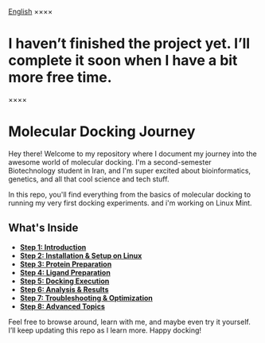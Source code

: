 [English](README.md)
××××
# I haven’t finished the project yet. I’ll complete it soon when I have a bit more free time.
××××
# Molecular Docking Journey

Hey there! Welcome to my repository where I document my journey into the awesome world of molecular docking. I'm a second-semester Biotechnology student in Iran, and I'm super excited about bioinformatics, genetics, and all that cool science and tech stuff.

In this repo, you'll find everything from the basics of molecular docking to running my very first docking experiments. 
and i'm working on Linux Mint.

## What's Inside
- **[Step 1: Introduction](docs/intro-en.md)**
- **[Step 2: Installation & Setup on Linux](docs/installation-en.md)**
- **[Step 3: Protein Preparation](docs/protein-preparation-en.md)**
- **[Step 4: Ligand Preparation](docs/ligand-preparation-en.md)**
- **[Step 5: Docking Execution](docs/docking-execution-en.md)**
- **[Step 6: Analysis & Results](docs/analysis-en.md)**
- **[Step 7: Troubleshooting & Optimization](docs/troubleshooting-en.md)**
- **[Step 8: Advanced Topics](docs/advanced-en.md)**

Feel free to browse around, learn with me, and maybe even try it yourself. I’ll keep updating this repo as I learn more. Happy docking!

